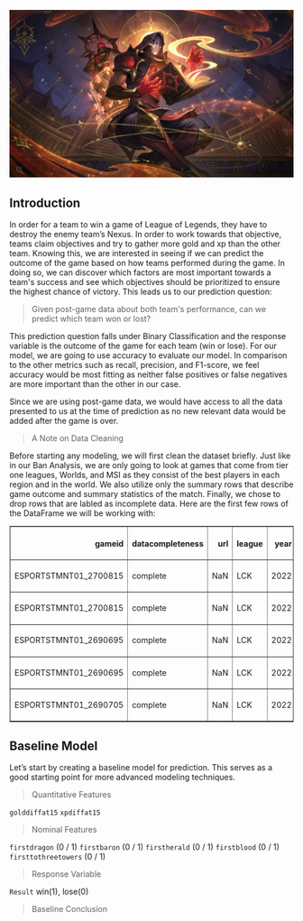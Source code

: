 ![lolimg](/images/arcanaryze.jpeg)
## Introduction
In order for a team to win a game of League of Legends, they have to destroy the enemy team’s Nexus. In order to work towards that objective, teams claim objectives and try to gather more gold and xp than the other team. Knowing this, we are interested in seeing if we can predict the outcome of the game based on how teams performed during the game. In doing so, we can discover which factors are most important towards a team's success and see which objectives should be prioritized to ensure the highest chance of victory. This leads us to our prediction question:    

> Given post-game data about both team's performance, can we predict which team won or lost?

This prediction question falls under Binary Classification and the response variable is the outcome of the game for each team (win or lose). For our model, we are going to use accuracy to evaluate our model. In comparison to the other metrics such as recall, precision, and F1-score, we feel accuracy would be most fitting as neither false positives or false negatives are more important than the other in our case.
    
Since we are using post-game data, we would have access to all the data presented to us at the time of prediction as no new relevant data would be added after the game is over.

> A Note on Data Cleaning

Before starting any modeling, we will first clean the dataset briefly. Just like in our Ban Analysis, we are only going to look at games that come from tier one leagues, Worlds, and MSI as they consist of the best players in each region and in the world. We also utilize only the summary rows that describe game outcome and summary statistics of the match. Finally, we chose to drop rows that are labled as incomplete data. Here are the first few rows of the DataFrame we will be working with:

<table border="1" class="dataframe">
  <thead>
    <tr style="text-align: right;">
      <th>gameid</th>
      <th>datacompleteness</th>
      <th>url</th>
      <th>league</th>
      <th>year</th>
      <th>split</th>
      <th>playoffs</th>
      <th>date</th>
      <th>game</th>
      <th>patch</th>
      <th>participantid</th>
      <th>side</th>
      <th>position</th>
      <th>playername</th>
      <th>playerid</th>
      <th>teamname</th>
      <th>teamid</th>
      <th>champion</th>
      <th>ban1</th>
      <th>ban2</th>
      <th>ban3</th>
      <th>ban4</th>
      <th>ban5</th>
      <th>gamelength</th>
      <th>result</th>
      <th>kills</th>
      <th>deaths</th>
      <th>assists</th>
      <th>teamkills</th>
      <th>teamdeaths</th>
      <th>doublekills</th>
      <th>triplekills</th>
      <th>quadrakills</th>
      <th>pentakills</th>
      <th>firstblood</th>
      <th>firstbloodkill</th>
      <th>firstbloodassist</th>
      <th>firstbloodvictim</th>
      <th>team kpm</th>
      <th>ckpm</th>
      <th>firstdragon</th>
      <th>dragons</th>
      <th>opp_dragons</th>
      <th>elementaldrakes</th>
      <th>opp_elementaldrakes</th>
      <th>infernals</th>
      <th>mountains</th>
      <th>clouds</th>
      <th>oceans</th>
      <th>chemtechs</th>
      <th>hextechs</th>
      <th>dragons (type unknown)</th>
      <th>elders</th>
      <th>opp_elders</th>
      <th>firstherald</th>
      <th>heralds</th>
      <th>opp_heralds</th>
      <th>firstbaron</th>
      <th>barons</th>
      <th>opp_barons</th>
      <th>firsttower</th>
      <th>towers</th>
      <th>opp_towers</th>
      <th>firstmidtower</th>
      <th>firsttothreetowers</th>
      <th>turretplates</th>
      <th>opp_turretplates</th>
      <th>inhibitors</th>
      <th>opp_inhibitors</th>
      <th>damagetochampions</th>
      <th>dpm</th>
      <th>damageshare</th>
      <th>damagetakenperminute</th>
      <th>damagemitigatedperminute</th>
      <th>wardsplaced</th>
      <th>wpm</th>
      <th>wardskilled</th>
      <th>wcpm</th>
      <th>controlwardsbought</th>
      <th>visionscore</th>
      <th>vspm</th>
      <th>totalgold</th>
      <th>earnedgold</th>
      <th>earned gpm</th>
      <th>earnedgoldshare</th>
      <th>goldspent</th>
      <th>gspd</th>
      <th>total cs</th>
      <th>minionkills</th>
      <th>monsterkills</th>
      <th>monsterkillsownjungle</th>
      <th>monsterkillsenemyjungle</th>
      <th>cspm</th>
      <th>goldat10</th>
      <th>xpat10</th>
      <th>csat10</th>
      <th>opp_goldat10</th>
      <th>opp_xpat10</th>
      <th>opp_csat10</th>
      <th>golddiffat10</th>
      <th>xpdiffat10</th>
      <th>csdiffat10</th>
      <th>killsat10</th>
      <th>assistsat10</th>
      <th>deathsat10</th>
      <th>opp_killsat10</th>
      <th>opp_assistsat10</th>
      <th>opp_deathsat10</th>
      <th>goldat15</th>
      <th>xpat15</th>
      <th>csat15</th>
      <th>opp_goldat15</th>
      <th>opp_xpat15</th>
      <th>opp_csat15</th>
      <th>golddiffat15</th>
      <th>xpdiffat15</th>
      <th>csdiffat15</th>
      <th>killsat15</th>
      <th>assistsat15</th>
      <th>deathsat15</th>
      <th>opp_killsat15</th>
      <th>opp_assistsat15</th>
      <th>opp_deathsat15</th>
    </tr>
  </thead>
  <tbody>
    <tr>
      <td>ESPORTSTMNT01_2700815</td>
      <td>complete</td>
      <td>NaN</td>
      <td>LCK</td>
      <td>2022</td>
      <td>Spring</td>
      <td>0</td>
      <td>2022-01-12 06:20:03</td>
      <td>1</td>
      <td>12.01</td>
      <td>100</td>
      <td>Blue</td>
      <td>team</td>
      <td>NaN</td>
      <td>NaN</td>
      <td>DRX</td>
      <td>oe:team:101f8589e58c724c1dcd5a9c1555277</td>
      <td>NaN</td>
      <td>Diana</td>
      <td>Caitlyn</td>
      <td>Twisted Fate</td>
      <td>LeBlanc</td>
      <td>Viktor</td>
      <td>2195</td>
      <td>0</td>
      <td>5</td>
      <td>14</td>
      <td>9</td>
      <td>5</td>
      <td>14</td>
      <td>0.0</td>
      <td>0.0</td>
      <td>0.0</td>
      <td>0.0</td>
      <td>1.0</td>
      <td>NaN</td>
      <td>NaN</td>
      <td>NaN</td>
      <td>0.1367</td>
      <td>0.5194</td>
      <td>0.0</td>
      <td>1.0</td>
      <td>4.0</td>
      <td>1.0</td>
      <td>4.0</td>
      <td>0.0</td>
      <td>0.0</td>
      <td>0.0</td>
      <td>1.0</td>
      <td>0.0</td>
      <td>0.0</td>
      <td>NaN</td>
      <td>0.0</td>
      <td>0.0</td>
      <td>1.0</td>
      <td>2.0</td>
      <td>0.0</td>
      <td>0.0</td>
      <td>0.0</td>
      <td>2.0</td>
      <td>1.0</td>
      <td>8.0</td>
      <td>9.0</td>
      <td>1.0</td>
      <td>1.0</td>
      <td>10.0</td>
      <td>0.0</td>
      <td>0.0</td>
      <td>2.0</td>
      <td>50038.0</td>
      <td>1367.7813</td>
      <td>NaN</td>
      <td>2227.5171</td>
      <td>2178.8610</td>
      <td>127.0</td>
      <td>3.4715</td>
      <td>57.0</td>
      <td>1.5581</td>
      <td>55.0</td>
      <td>305.0</td>
      <td>8.3371</td>
      <td>63747</td>
      <td>39978.0</td>
      <td>1092.7927</td>
      <td>NaN</td>
      <td>60525.0</td>
      <td>0.001902</td>
      <td>NaN</td>
      <td>945.0</td>
      <td>287.0</td>
      <td>NaN</td>
      <td>NaN</td>
      <td>33.6765</td>
      <td>15121.0</td>
      <td>18570.0</td>
      <td>330.0</td>
      <td>14840.0</td>
      <td>18166.0</td>
      <td>324.0</td>
      <td>281.0</td>
      <td>404.0</td>
      <td>6.0</td>
      <td>0.0</td>
      <td>0.0</td>
      <td>0.0</td>
      <td>0.0</td>
      <td>0.0</td>
      <td>0.0</td>
      <td>27198.0</td>
      <td>30325.0</td>
      <td>511.0</td>
      <td>22441.0</td>
      <td>28785.0</td>
      <td>510.0</td>
      <td>4757.0</td>
      <td>1540.0</td>
      <td>1.0</td>
      <td>4.0</td>
      <td>7.0</td>
      <td>1.0</td>
      <td>1.0</td>
      <td>1.0</td>
      <td>4.0</td>
    </tr>
    <tr>
      <td>ESPORTSTMNT01_2700815</td>
      <td>complete</td>
      <td>NaN</td>
      <td>LCK</td>
      <td>2022</td>
      <td>Spring</td>
      <td>0</td>
      <td>2022-01-12 06:20:03</td>
      <td>1</td>
      <td>12.01</td>
      <td>200</td>
      <td>Red</td>
      <td>team</td>
      <td>NaN</td>
      <td>NaN</td>
      <td>Liiv SANDBOX</td>
      <td>oe:team:c75f1f337fc5867914749d438a4871d</td>
      <td>NaN</td>
      <td>Renekton</td>
      <td>Lee Sin</td>
      <td>Leona</td>
      <td>Jayce</td>
      <td>Akali</td>
      <td>2195</td>
      <td>1</td>
      <td>14</td>
      <td>5</td>
      <td>39</td>
      <td>14</td>
      <td>5</td>
      <td>2.0</td>
      <td>0.0</td>
      <td>0.0</td>
      <td>0.0</td>
      <td>0.0</td>
      <td>NaN</td>
      <td>NaN</td>
      <td>NaN</td>
      <td>0.3827</td>
      <td>0.5194</td>
      <td>1.0</td>
      <td>4.0</td>
      <td>1.0</td>
      <td>4.0</td>
      <td>1.0</td>
      <td>0.0</td>
      <td>1.0</td>
      <td>0.0</td>
      <td>2.0</td>
      <td>0.0</td>
      <td>1.0</td>
      <td>NaN</td>
      <td>0.0</td>
      <td>0.0</td>
      <td>0.0</td>
      <td>0.0</td>
      <td>2.0</td>
      <td>1.0</td>
      <td>2.0</td>
      <td>0.0</td>
      <td>0.0</td>
      <td>9.0</td>
      <td>8.0</td>
      <td>0.0</td>
      <td>0.0</td>
      <td>0.0</td>
      <td>10.0</td>
      <td>2.0</td>
      <td>0.0</td>
      <td>59071.0</td>
      <td>1614.6970</td>
      <td>NaN</td>
      <td>2236.7836</td>
      <td>1898.7335</td>
      <td>114.0</td>
      <td>3.1162</td>
      <td>64.0</td>
      <td>1.7494</td>
      <td>43.0</td>
      <td>292.0</td>
      <td>7.9818</td>
      <td>67669</td>
      <td>43900.0</td>
      <td>1200.0000</td>
      <td>NaN</td>
      <td>60410.0</td>
      <td>-0.001902</td>
      <td>NaN</td>
      <td>986.0</td>
      <td>204.0</td>
      <td>NaN</td>
      <td>NaN</td>
      <td>32.5285</td>
      <td>14840.0</td>
      <td>18166.0</td>
      <td>324.0</td>
      <td>15121.0</td>
      <td>18570.0</td>
      <td>330.0</td>
      <td>-281.0</td>
      <td>-404.0</td>
      <td>-6.0</td>
      <td>0.0</td>
      <td>0.0</td>
      <td>0.0</td>
      <td>0.0</td>
      <td>0.0</td>
      <td>0.0</td>
      <td>22441.0</td>
      <td>28785.0</td>
      <td>510.0</td>
      <td>27198.0</td>
      <td>30325.0</td>
      <td>511.0</td>
      <td>-4757.0</td>
      <td>-1540.0</td>
      <td>-1.0</td>
      <td>1.0</td>
      <td>1.0</td>
      <td>4.0</td>
      <td>4.0</td>
      <td>7.0</td>
      <td>1.0</td>
    </tr>
    <tr>
      <td>ESPORTSTMNT01_2690695</td>
      <td>complete</td>
      <td>NaN</td>
      <td>LCK</td>
      <td>2022</td>
      <td>Spring</td>
      <td>0</td>
      <td>2022-01-12 09:02:13</td>
      <td>2</td>
      <td>12.01</td>
      <td>100</td>
      <td>Blue</td>
      <td>team</td>
      <td>NaN</td>
      <td>NaN</td>
      <td>DRX</td>
      <td>oe:team:101f8589e58c724c1dcd5a9c1555277</td>
      <td>NaN</td>
      <td>Diana</td>
      <td>Caitlyn</td>
      <td>Yuumi</td>
      <td>Samira</td>
      <td>Syndra</td>
      <td>2070</td>
      <td>0</td>
      <td>7</td>
      <td>15</td>
      <td>21</td>
      <td>7</td>
      <td>15</td>
      <td>0.0</td>
      <td>0.0</td>
      <td>0.0</td>
      <td>0.0</td>
      <td>0.0</td>
      <td>NaN</td>
      <td>NaN</td>
      <td>NaN</td>
      <td>0.2029</td>
      <td>0.6377</td>
      <td>0.0</td>
      <td>0.0</td>
      <td>4.0</td>
      <td>0.0</td>
      <td>4.0</td>
      <td>0.0</td>
      <td>0.0</td>
      <td>0.0</td>
      <td>0.0</td>
      <td>0.0</td>
      <td>0.0</td>
      <td>NaN</td>
      <td>0.0</td>
      <td>0.0</td>
      <td>1.0</td>
      <td>1.0</td>
      <td>1.0</td>
      <td>0.0</td>
      <td>1.0</td>
      <td>1.0</td>
      <td>1.0</td>
      <td>3.0</td>
      <td>9.0</td>
      <td>0.0</td>
      <td>0.0</td>
      <td>3.0</td>
      <td>1.0</td>
      <td>0.0</td>
      <td>1.0</td>
      <td>66774.0</td>
      <td>1935.4783</td>
      <td>NaN</td>
      <td>2318.4928</td>
      <td>2678.0870</td>
      <td>117.0</td>
      <td>3.3913</td>
      <td>59.0</td>
      <td>1.7101</td>
      <td>60.0</td>
      <td>262.0</td>
      <td>7.5942</td>
      <td>60674</td>
      <td>38182.0</td>
      <td>1106.7246</td>
      <td>NaN</td>
      <td>60660.0</td>
      <td>0.009141</td>
      <td>NaN</td>
      <td>994.0</td>
      <td>186.0</td>
      <td>NaN</td>
      <td>NaN</td>
      <td>34.2029</td>
      <td>15495.0</td>
      <td>17872.0</td>
      <td>318.0</td>
      <td>16695.0</td>
      <td>19149.0</td>
      <td>333.0</td>
      <td>-1200.0</td>
      <td>-1277.0</td>
      <td>-15.0</td>
      <td>2.0</td>
      <td>5.0</td>
      <td>4.0</td>
      <td>4.0</td>
      <td>5.0</td>
      <td>2.0</td>
      <td>23612.0</td>
      <td>29371.0</td>
      <td>528.0</td>
      <td>24657.0</td>
      <td>30106.0</td>
      <td>546.0</td>
      <td>-1045.0</td>
      <td>-735.0</td>
      <td>-18.0</td>
      <td>2.0</td>
      <td>5.0</td>
      <td>4.0</td>
      <td>4.0</td>
      <td>5.0</td>
      <td>2.0</td>
    </tr>
    <tr>
      <td>ESPORTSTMNT01_2690695</td>
      <td>complete</td>
      <td>NaN</td>
      <td>LCK</td>
      <td>2022</td>
      <td>Spring</td>
      <td>0</td>
      <td>2022-01-12 09:02:13</td>
      <td>2</td>
      <td>12.01</td>
      <td>200</td>
      <td>Red</td>
      <td>team</td>
      <td>NaN</td>
      <td>NaN</td>
      <td>Liiv SANDBOX</td>
      <td>oe:team:c75f1f337fc5867914749d438a4871d</td>
      <td>NaN</td>
      <td>Renekton</td>
      <td>Lee Sin</td>
      <td>Twisted Fate</td>
      <td>Viktor</td>
      <td>LeBlanc</td>
      <td>2070</td>
      <td>1</td>
      <td>15</td>
      <td>7</td>
      <td>31</td>
      <td>15</td>
      <td>7</td>
      <td>2.0</td>
      <td>0.0</td>
      <td>0.0</td>
      <td>0.0</td>
      <td>1.0</td>
      <td>NaN</td>
      <td>NaN</td>
      <td>NaN</td>
      <td>0.4348</td>
      <td>0.6377</td>
      <td>1.0</td>
      <td>4.0</td>
      <td>0.0</td>
      <td>4.0</td>
      <td>0.0</td>
      <td>0.0</td>
      <td>0.0</td>
      <td>0.0</td>
      <td>2.0</td>
      <td>1.0</td>
      <td>1.0</td>
      <td>NaN</td>
      <td>0.0</td>
      <td>0.0</td>
      <td>0.0</td>
      <td>1.0</td>
      <td>1.0</td>
      <td>1.0</td>
      <td>1.0</td>
      <td>1.0</td>
      <td>0.0</td>
      <td>9.0</td>
      <td>3.0</td>
      <td>1.0</td>
      <td>1.0</td>
      <td>1.0</td>
      <td>3.0</td>
      <td>1.0</td>
      <td>0.0</td>
      <td>57616.0</td>
      <td>1670.0290</td>
      <td>NaN</td>
      <td>2938.8116</td>
      <td>2685.8551</td>
      <td>104.0</td>
      <td>3.0145</td>
      <td>60.0</td>
      <td>1.7391</td>
      <td>45.0</td>
      <td>253.0</td>
      <td>7.3333</td>
      <td>67152</td>
      <td>44660.0</td>
      <td>1294.4928</td>
      <td>NaN</td>
      <td>60108.0</td>
      <td>-0.009141</td>
      <td>NaN</td>
      <td>1051.0</td>
      <td>227.0</td>
      <td>NaN</td>
      <td>NaN</td>
      <td>37.0435</td>
      <td>16695.0</td>
      <td>19149.0</td>
      <td>333.0</td>
      <td>15495.0</td>
      <td>17872.0</td>
      <td>318.0</td>
      <td>1200.0</td>
      <td>1277.0</td>
      <td>15.0</td>
      <td>4.0</td>
      <td>5.0</td>
      <td>2.0</td>
      <td>2.0</td>
      <td>5.0</td>
      <td>4.0</td>
      <td>24657.0</td>
      <td>30106.0</td>
      <td>546.0</td>
      <td>23612.0</td>
      <td>29371.0</td>
      <td>528.0</td>
      <td>1045.0</td>
      <td>735.0</td>
      <td>18.0</td>
      <td>4.0</td>
      <td>5.0</td>
      <td>2.0</td>
      <td>2.0</td>
      <td>5.0</td>
      <td>4.0</td>
    </tr>
    <tr>
      <td>ESPORTSTMNT01_2690705</td>
      <td>complete</td>
      <td>NaN</td>
      <td>LCK</td>
      <td>2022</td>
      <td>Spring</td>
      <td>0</td>
      <td>2022-01-12 10:07:10</td>
      <td>1</td>
      <td>12.01</td>
      <td>100</td>
      <td>Blue</td>
      <td>team</td>
      <td>NaN</td>
      <td>NaN</td>
      <td>T1</td>
      <td>oe:team:ce499dea30cfce118f4fe85da0227e8</td>
      <td>NaN</td>
      <td>Lee Sin</td>
      <td>Ryze</td>
      <td>Viktor</td>
      <td>LeBlanc</td>
      <td>Graves</td>
      <td>2233</td>
      <td>1</td>
      <td>12</td>
      <td>7</td>
      <td>26</td>
      <td>12</td>
      <td>7</td>
      <td>1.0</td>
      <td>1.0</td>
      <td>0.0</td>
      <td>0.0</td>
      <td>1.0</td>
      <td>NaN</td>
      <td>NaN</td>
      <td>NaN</td>
      <td>0.3224</td>
      <td>0.5105</td>
      <td>1.0</td>
      <td>5.0</td>
      <td>0.0</td>
      <td>4.0</td>
      <td>0.0</td>
      <td>1.0</td>
      <td>0.0</td>
      <td>0.0</td>
      <td>2.0</td>
      <td>0.0</td>
      <td>1.0</td>
      <td>NaN</td>
      <td>1.0</td>
      <td>0.0</td>
      <td>1.0</td>
      <td>2.0</td>
      <td>0.0</td>
      <td>1.0</td>
      <td>1.0</td>
      <td>0.0</td>
      <td>0.0</td>
      <td>7.0</td>
      <td>2.0</td>
      <td>1.0</td>
      <td>1.0</td>
      <td>2.0</td>
      <td>1.0</td>
      <td>1.0</td>
      <td>0.0</td>
      <td>74327.0</td>
      <td>1997.1429</td>
      <td>NaN</td>
      <td>2789.7179</td>
      <td>2453.1214</td>
      <td>122.0</td>
      <td>3.2781</td>
      <td>83.0</td>
      <td>2.2302</td>
      <td>50.0</td>
      <td>332.0</td>
      <td>8.9207</td>
      <td>66455</td>
      <td>42304.0</td>
      <td>1136.6950</td>
      <td>NaN</td>
      <td>59950.0</td>
      <td>0.038682</td>
      <td>NaN</td>
      <td>970.0</td>
      <td>236.0</td>
      <td>NaN</td>
      <td>NaN</td>
      <td>32.4048</td>
      <td>15662.0</td>
      <td>18130.0</td>
      <td>324.0</td>
      <td>15510.0</td>
      <td>19078.0</td>
      <td>337.0</td>
      <td>152.0</td>
      <td>-948.0</td>
      <td>-13.0</td>
      <td>1.0</td>
      <td>1.0</td>
      <td>1.0</td>
      <td>1.0</td>
      <td>1.0</td>
      <td>1.0</td>
      <td>24357.0</td>
      <td>29835.0</td>
      <td>518.0</td>
      <td>23048.0</td>
      <td>30005.0</td>
      <td>533.0</td>
      <td>1309.0</td>
      <td>-170.0</td>
      <td>-15.0</td>
      <td>3.0</td>
      <td>2.0</td>
      <td>1.0</td>
      <td>1.0</td>
      <td>1.0</td>
      <td>3.0</td>
    </tr>
  </tbody>
</table> 


## Baseline Model

Let’s start by creating a baseline model for prediction. This serves as a good starting point for more advanced modeling techniques. 

> Quantitative Features

`golddiffat15`
`xpdiffat15` 

> Nominal Features

`firstdragon` (0 / 1)
`firstbaron` (0 / 1)
`firstherald` (0 / 1)
`firstblood` (0 / 1)
`firsttothreetowers` (0 / 1)

> Response Variable

`Result` win(1), lose(0)

> Baseline Conclusion 


